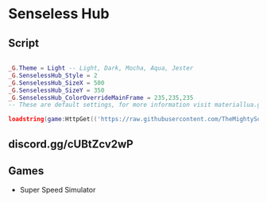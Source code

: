 # Senseless Hub

## Script
```lua

_G.Theme = Light -- Light, Dark, Mocha, Aqua, Jester
_G.SenselessHub_Style = 2
_G.SenselessHub_SizeX = 500
_G.SenselessHub_SizeY = 350
_G.SenselessHub_ColorOverrideMainFrame = 235,235,235
-- These are default settings, for more information visit materiallua.gq

loadstring(game:HttpGet(('https://raw.githubusercontent.com/TheMightySource/Senseless-Hub/main/Loader.lua'),true))()
```

## discord.gg/cUBtZcv2wP

## Games
 * Super Speed Simulator
